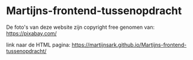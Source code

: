 # Martijns-frontend-tussenopdracht
De foto's van deze website zijn copyright free genomen van: https://pixabay.com/

link naar de HTML pagina: https://martijnsark.github.io/Martijns-frontend-tussenopdracht/
